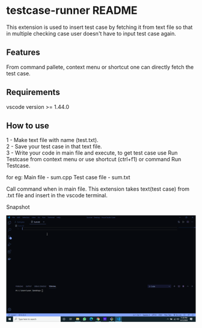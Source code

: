 # testcase-runner README

This extension is used to insert test case by fetching it from text file so that in multiple checking case user doesn't have to input test case again.

## Features

From command pallete, context menu or shortcut one can directly fetch the test case.

## Requirements

vscode version >= 1.44.0

## How to use

1 - Make text file with name (test.txt). <br />
2 - Save your test case in that text file. <br />
3 - Write your code in main file and execute, to get test case use Run Testcase from context menu or use shortcut (ctrl+f1) or command Run Testcase.

for eg:
Main file - sum.cpp
Test case file - sum.txt

Call command when in main file.
This extension takes text(test case) from .txt file and insert in the vscode terminal.

Snapshot

<img src="https://github.com/Fais-007/testcase-runner/blob/master/images/testcase.gif"/>

